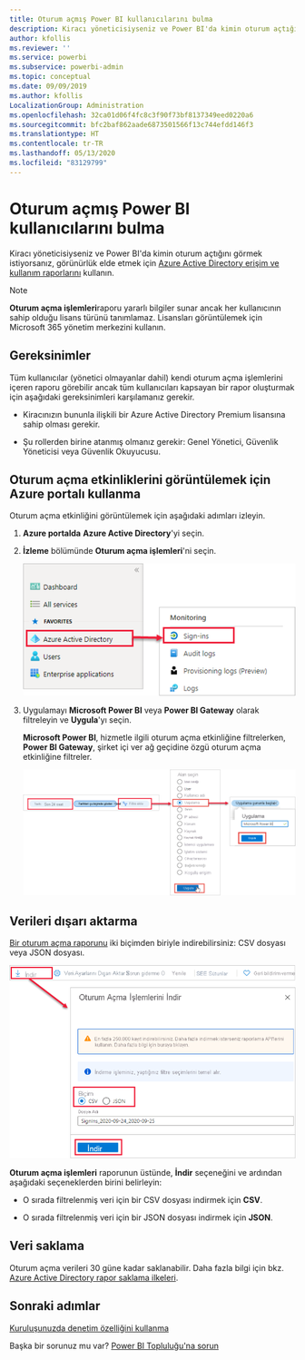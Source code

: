 ```yaml
---
title: Oturum açmış Power BI kullanıcılarını bulma
description: Kiracı yöneticisiyseniz ve Power BI'da kimin oturum açtığını görmek istiyorsanız, görünürlük elde etmek için Azure Active Directory erişim ve kullanım raporlarını kullanabilirsiniz.
author: kfollis
ms.reviewer: ''
ms.service: powerbi
ms.subservice: powerbi-admin
ms.topic: conceptual
ms.date: 09/09/2019
ms.author: kfollis
LocalizationGroup: Administration
ms.openlocfilehash: 32ca01d06f4fc8c3f90f73bf8137349eed0220a6
ms.sourcegitcommit: bfc2baf862aade6873501566f13c744efdd146f3
ms.translationtype: HT
ms.contentlocale: tr-TR
ms.lasthandoff: 05/13/2020
ms.locfileid: "83129799"
---
```

# <a name="find-power-bi-users-that-have-signed-in"></a>Oturum açmış Power BI kullanıcılarını bulma

Kiracı yöneticisiyseniz ve Power BI'da kimin oturum açtığını görmek istiyorsanız, görünürlük elde etmek için [Azure Active Directory erişim ve kullanım raporlarını](/azure/active-directory/reports-monitoring/concept-sign-ins) kullanın.

> [!NOTE]
> **Oturum açma işlemleri**raporu yararlı bilgiler sunar ancak her kullanıcının sahip olduğu lisans türünü tanımlamaz. Lisansları görüntülemek için Microsoft 365 yönetim merkezini kullanın.

## <a name="requirements"></a>Gereksinimler

Tüm kullanıcılar (yönetici olmayanlar dahil) kendi oturum açma işlemlerini içeren raporu görebilir ancak tüm kullanıcıları kapsayan bir rapor oluşturmak için aşağıdaki gereksinimleri karşılamanız gerekir.

* Kiracınızın bununla ilişkili bir Azure Active Directory Premium lisansına sahip olması gerekir.

* Şu rollerden birine atanmış olmanız gerekir: Genel Yönetici, Güvenlik Yöneticisi veya Güvenlik Okuyucusu.

## <a name="use-the-azure-portal-to-view-sign-ins"></a>Oturum açma etkinliklerini görüntülemek için Azure portalı kullanma

Oturum açma etkinliğini görüntülemek için aşağıdaki adımları izleyin.

1. **Azure portalda** **Azure Active Directory**'yi seçin.

1. **İzleme** bölümünde **Oturum açma işlemleri**'ni seçin.
   
    ![Azure arabiriminin, Azure Active Directory ve Oturum Açma işlemleri seçenekleri vurgulanmış ekran görüntüsü.](media/service-admin-access-usage/azure-portal-sign-ins.png)

1. Uygulamayı **Microsoft Power BI** veya **Power BI Gateway** olarak filtreleyin ve **Uygula**'yı seçin.

    **Microsoft Power BI**, hizmetle ilgili oturum açma etkinliğine filtrelerken, **Power BI Gateway**, şirket içi ver ağ geçidine özgü oturum açma etkinliğine filtreler.
   
    ![Oturum açma işlemleri filtresinin, Uygulamalar alanı vurgulanmış ekran görüntüsü.](media/service-admin-access-usage/sign-in-filter.png)

## <a name="export-the-data"></a>Verileri dışarı aktarma

[Bir oturum açma raporunu](/azure/active-directory/reports-monitoring/quickstart-download-sign-in-report) iki biçimden biriyle indirebilirsiniz: CSV dosyası veya JSON dosyası.

![İndirme düğmesinin ekran görüntüsü.](media/service-admin-access-usage/download-sign-in-data-csv.png)

**Oturum açma işlemleri** raporunun üstünde, **İndir** seçeneğini ve ardından aşağıdaki seçeneklerden birini belirleyin:

* O sırada filtrelenmiş veri için bir CSV dosyası indirmek için **CSV**.

* O sırada filtrelenmiş veri için bir JSON dosyası indirmek için **JSON**.

## <a name="data-retention"></a>Veri saklama

Oturum açma verileri 30 güne kadar saklanabilir. Daha fazla bilgi için bkz. [Azure Active Directory rapor saklama ilkeleri](/azure/active-directory/reports-monitoring/reference-reports-data-retention).

## <a name="next-steps"></a>Sonraki adımlar

[Kuruluşunuzda denetim özelliğini kullanma](service-admin-auditing.md)

Başka bir sorunuz mu var? [Power BI Topluluğu'na sorun](https://community.powerbi.com/)